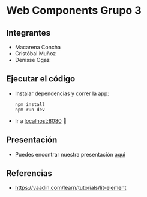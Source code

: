 # Web Components Grupo 3

## Integrantes

* Macarena Concha
* Cristóbal Muñoz
* Denisse Ogaz

## Ejecutar el código

* Instalar dependencias y correr la app: 

    ```
    npm install
    npm run dev
    ```
* Ir a [localhost:8080](http://localhost:8080) 🎉

## Presentación

- Puedes encontrar nuestra presentación [aquí](https://docs.google.com/presentation/d/1_n6aYjLzMRAZoDaLoZXRMtd87QbHprHaaF7zajl8aTU/edit?usp=sharing)

## Referencias

- https://vaadin.com/learn/tutorials/lit-element 
